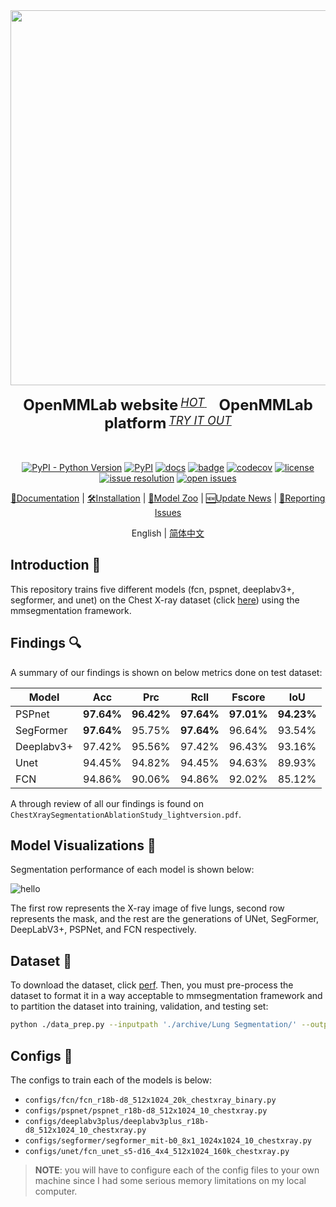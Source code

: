 <div align="center">
  <img src="resources/mmseg-logo.png" width="600"/>
  <div>&nbsp;</div>
  <div align="center">
    <b><font size="5">OpenMMLab website</font></b>
    <sup>
      <a href="https://openmmlab.com">
        <i><font size="4">HOT</font></i>
      </a>
    </sup>
    &nbsp;&nbsp;&nbsp;&nbsp;
    <b><font size="5">OpenMMLab platform</font></b>
    <sup>
      <a href="https://platform.openmmlab.com">
        <i><font size="4">TRY IT OUT</font></i>
      </a>
    </sup>
  </div>
  <div>&nbsp;</div>

<br />

[![PyPI - Python Version](https://img.shields.io/pypi/pyversions/mmsegmentation)](https://pypi.org/project/mmsegmentation/)
[![PyPI](https://img.shields.io/pypi/v/mmsegmentation)](https://pypi.org/project/mmsegmentation)
[![docs](https://img.shields.io/badge/docs-latest-blue)](https://mmsegmentation.readthedocs.io/en/latest/)
[![badge](https://github.com/open-mmlab/mmsegmentation/workflows/build/badge.svg)](https://github.com/open-mmlab/mmsegmentation/actions)
[![codecov](https://codecov.io/gh/open-mmlab/mmsegmentation/branch/master/graph/badge.svg)](https://codecov.io/gh/open-mmlab/mmsegmentation)
[![license](https://img.shields.io/github/license/open-mmlab/mmsegmentation.svg)](https://github.com/open-mmlab/mmsegmentation/blob/master/LICENSE)
[![issue resolution](https://isitmaintained.com/badge/resolution/open-mmlab/mmsegmentation.svg)](https://github.com/open-mmlab/mmsegmentation/issues)
[![open issues](https://isitmaintained.com/badge/open/open-mmlab/mmsegmentation.svg)](https://github.com/open-mmlab/mmsegmentation/issues)

[📘Documentation](https://mmsegmentation.readthedocs.io/en/latest/) |
[🛠️Installation](https://mmsegmentation.readthedocs.io/en/latest/get_started.html) |
[👀Model Zoo](https://mmsegmentation.readthedocs.io/en/latest/model_zoo.html) |
[🆕Update News](https://mmsegmentation.readthedocs.io/en/latest/changelog.html) |
[🤔Reporting Issues](https://github.com/open-mmlab/mmsegmentation/issues/new/choose)

</div>

<div align="center">

English | [简体中文](README_zh-CN.md)

</div>

## Introduction :wave:
This repository trains five different models (fcn, pspnet, deeplabv3+, segformer, and unet) on the Chest X-ray dataset (click [here](https://www.kaggle.com/code/nikhilpandey360/lung-segmentation-from-chest-x-ray-dataset/notebook#Lung-segmentation-from-Chest-X-Ray-dataset)) using the mmsegmentation framework. 

## Findings :mag:

A summary of our findings is shown on below metrics done on test dataset:

| Model       | Acc         | Prc        | Rcll        | Fscore      | IoU        |
| ----------- | ----------  | ---------- | ----------- | ----------- | ---------- |
| PSPnet      | **97.64%**  | **96.42%** | **97.64%**  | **97.01%**  | **94.23%** |
| SegFormer   | **97.64%**  | 95.75%     | **97.64%**  | 96.64%      | 93.54%     |
| Deeplabv3+  | 97.42%      | 95.56%     | 97.42%      | 96.43%      | 93.16%     |
| Unet        | 94.45%      | 94.82%     | 94.45%      | 94.63%      | 89.93%     |
| FCN         | 94.86%      | 90.06%     | 94.86%      | 92.02%      | 85.12%     |

A through review of all our findings is found on `ChestXraySegmentationAblationStudy_lightversion.pdf`.

## Model Visualizations :art:
Segmentation performance of each model is shown below:

![hello](https://github.com/eplatero97/LungSegmentationPerf/assets/model_perf.png)

The first row represents the X-ray image of five lungs, second row represents the mask, and the rest are the generations of UNet, SegFormer, DeepLabV3+, PSPNet, and FCN respectively. 

## Dataset :file_folder:
To download the dataset, click [perf](https://github.com/eplatero97/LungSegmentationPerf/blob/master/assets/model_perf.png). Then, you must pre-process the dataset to format it in a way acceptable to mmsegmentation framework and to partition the dataset into training, validation, and testing set:
```bash
python ./data_prep.py --inputpath './archive/Lung Segmentation/' --outputpath ./data/lungsementation
```

## Configs :memo:
The configs to train each of the models is below:

* `configs/fcn/fcn_r18b-d8_512x1024_20k_chestxray_binary.py`
* `configs/pspnet/pspnet_r18b-d8_512x1024_10_chestxray.py`
* `configs/deeplabv3plus/deeplabv3plus_r18b-d8_512x1024_10_chestxray.py`
* `configs/segformer/segformer_mit-b0_8x1_1024x1024_10_chestxray.py`
* `configs/unet/fcn_unet_s5-d16_4x4_512x1024_160k_chestxray.py`

> **NOTE**: you will have to configure each of the config files to your own machine since I had some serious memory limitations on my local computer. 
